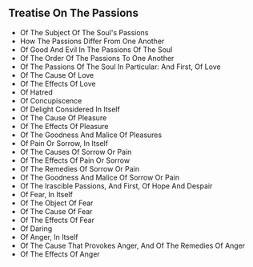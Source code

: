 ## Treatise On The Passions

* Of The Subject Of The Soul's Passions
* How The Passions Differ From One Another
* Of Good And Evil In The Passions Of The Soul
* Of The Order Of The Passions To One Another
* Of The Passions Of The Soul In Particular: And First, Of Love
* Of The Cause Of Love
* Of The Effects Of Love
* Of Hatred
* Of Concupiscence
* Of Delight Considered In Itself
* Of The Cause Of Pleasure
* Of The Effects Of Pleasure
* Of The Goodness And Malice Of Pleasures
* Of Pain Or Sorrow, In Itself
* Of The Causes Of Sorrow Or Pain
* Of The Effects Of Pain Or Sorrow
* Of The Remedies Of Sorrow Or Pain
* Of The Goodness And Malice Of Sorrow Or Pain
* Of The Irascible Passions, And First, Of Hope And Despair
* Of Fear, In Itself
* Of The Object Of Fear
* Of The Cause Of Fear
* Of The Effects Of Fear
* Of Daring
* Of Anger, In Itself
* Of The Cause That Provokes Anger, And Of The Remedies Of Anger
* Of The Effects Of Anger